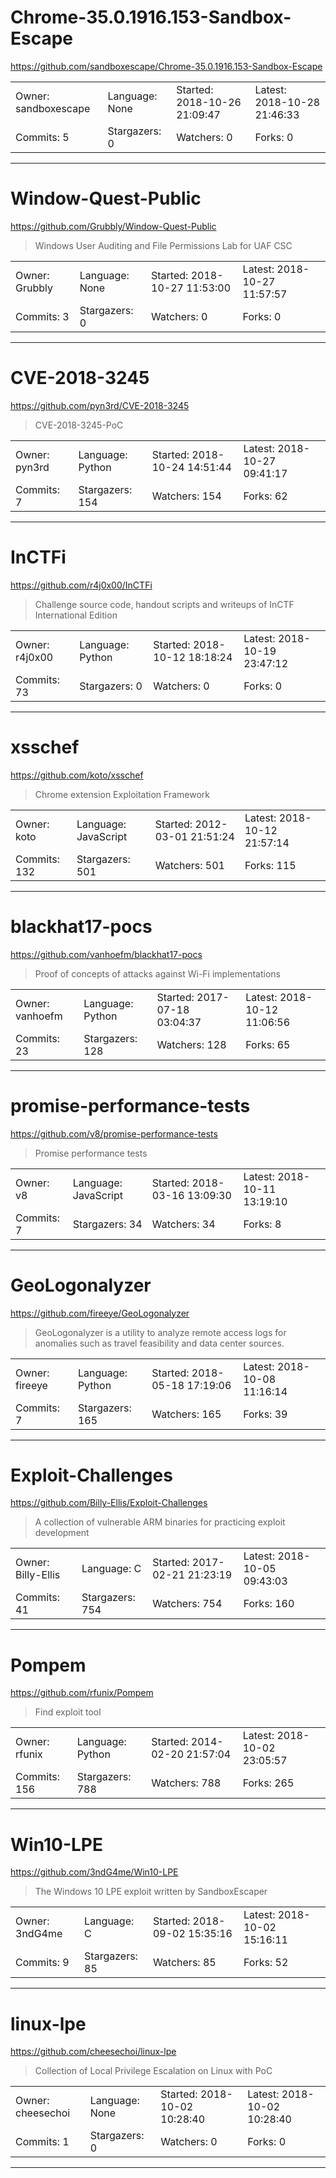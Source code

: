# Chrome-35.0.1916.153-Sandbox-Escape

https://github.com/sandboxescape/Chrome-35.0.1916.153-Sandbox-Escape
<blockquote>
<no description>
</blockquote>

<table>
<tr><td>Owner: sandboxescape</td>
    <td>Language: None</td>
    <td>Started: 2018-10-26 21:09:47</td>
    <td>Latest: 2018-10-28 21:46:33</td></tr>
<tr><td>Commits: 5</td>
    <td>Stargazers: 0</td>
    <td>Watchers: 0</td>
    <td>Forks: 0</td></tr>
</table>

---

# Window-Quest-Public

https://github.com/Grubbly/Window-Quest-Public
<blockquote>
Windows User Auditing and File Permissions Lab for UAF CSC
</blockquote>

<table>
<tr><td>Owner: Grubbly</td>
    <td>Language: None</td>
    <td>Started: 2018-10-27 11:53:00</td>
    <td>Latest: 2018-10-27 11:57:57</td></tr>
<tr><td>Commits: 3</td>
    <td>Stargazers: 0</td>
    <td>Watchers: 0</td>
    <td>Forks: 0</td></tr>
</table>

---

# CVE-2018-3245

https://github.com/pyn3rd/CVE-2018-3245
<blockquote>
CVE-2018-3245-PoC
</blockquote>

<table>
<tr><td>Owner: pyn3rd</td>
    <td>Language: Python</td>
    <td>Started: 2018-10-24 14:51:44</td>
    <td>Latest: 2018-10-27 09:41:17</td></tr>
<tr><td>Commits: 7</td>
    <td>Stargazers: 154</td>
    <td>Watchers: 154</td>
    <td>Forks: 62</td></tr>
</table>

---

# InCTFi

https://github.com/r4j0x00/InCTFi
<blockquote>
Challenge source code, handout scripts and writeups of InCTF International Edition
</blockquote>

<table>
<tr><td>Owner: r4j0x00</td>
    <td>Language: Python</td>
    <td>Started: 2018-10-12 18:18:24</td>
    <td>Latest: 2018-10-19 23:47:12</td></tr>
<tr><td>Commits: 73</td>
    <td>Stargazers: 0</td>
    <td>Watchers: 0</td>
    <td>Forks: 0</td></tr>
</table>

---

# xsschef

https://github.com/koto/xsschef
<blockquote>
Chrome extension Exploitation Framework
</blockquote>

<table>
<tr><td>Owner: koto</td>
    <td>Language: JavaScript</td>
    <td>Started: 2012-03-01 21:51:24</td>
    <td>Latest: 2018-10-12 21:57:14</td></tr>
<tr><td>Commits: 132</td>
    <td>Stargazers: 501</td>
    <td>Watchers: 501</td>
    <td>Forks: 115</td></tr>
</table>

---

# blackhat17-pocs

https://github.com/vanhoefm/blackhat17-pocs
<blockquote>
Proof of concepts of attacks against Wi-Fi implementations
</blockquote>

<table>
<tr><td>Owner: vanhoefm</td>
    <td>Language: Python</td>
    <td>Started: 2017-07-18 03:04:37</td>
    <td>Latest: 2018-10-12 11:06:56</td></tr>
<tr><td>Commits: 23</td>
    <td>Stargazers: 128</td>
    <td>Watchers: 128</td>
    <td>Forks: 65</td></tr>
</table>

---

# promise-performance-tests

https://github.com/v8/promise-performance-tests
<blockquote>
Promise performance tests
</blockquote>

<table>
<tr><td>Owner: v8</td>
    <td>Language: JavaScript</td>
    <td>Started: 2018-03-16 13:09:30</td>
    <td>Latest: 2018-10-11 13:19:10</td></tr>
<tr><td>Commits: 7</td>
    <td>Stargazers: 34</td>
    <td>Watchers: 34</td>
    <td>Forks: 8</td></tr>
</table>

---

# GeoLogonalyzer

https://github.com/fireeye/GeoLogonalyzer
<blockquote>
GeoLogonalyzer is a utility to analyze remote access logs for anomalies such as travel feasibility and data center sources.
</blockquote>

<table>
<tr><td>Owner: fireeye</td>
    <td>Language: Python</td>
    <td>Started: 2018-05-18 17:19:06</td>
    <td>Latest: 2018-10-08 11:16:14</td></tr>
<tr><td>Commits: 7</td>
    <td>Stargazers: 165</td>
    <td>Watchers: 165</td>
    <td>Forks: 39</td></tr>
</table>

---

# Exploit-Challenges

https://github.com/Billy-Ellis/Exploit-Challenges
<blockquote>
A collection of vulnerable ARM binaries for practicing exploit development
</blockquote>

<table>
<tr><td>Owner: Billy-Ellis</td>
    <td>Language: C</td>
    <td>Started: 2017-02-21 21:23:19</td>
    <td>Latest: 2018-10-05 09:43:03</td></tr>
<tr><td>Commits: 41</td>
    <td>Stargazers: 754</td>
    <td>Watchers: 754</td>
    <td>Forks: 160</td></tr>
</table>

---

# Pompem

https://github.com/rfunix/Pompem
<blockquote>
Find exploit tool
</blockquote>

<table>
<tr><td>Owner: rfunix</td>
    <td>Language: Python</td>
    <td>Started: 2014-02-20 21:57:04</td>
    <td>Latest: 2018-10-02 23:05:57</td></tr>
<tr><td>Commits: 156</td>
    <td>Stargazers: 788</td>
    <td>Watchers: 788</td>
    <td>Forks: 265</td></tr>
</table>

---

# Win10-LPE

https://github.com/3ndG4me/Win10-LPE
<blockquote>
The Windows 10 LPE exploit written by SandboxEscaper
</blockquote>

<table>
<tr><td>Owner: 3ndG4me</td>
    <td>Language: C</td>
    <td>Started: 2018-09-02 15:35:16</td>
    <td>Latest: 2018-10-02 15:16:11</td></tr>
<tr><td>Commits: 9</td>
    <td>Stargazers: 85</td>
    <td>Watchers: 85</td>
    <td>Forks: 52</td></tr>
</table>

---

# linux-lpe

https://github.com/cheesechoi/linux-lpe
<blockquote>
Collection of Local Privilege Escalation on Linux with PoC
</blockquote>

<table>
<tr><td>Owner: cheesechoi</td>
    <td>Language: None</td>
    <td>Started: 2018-10-02 10:28:40</td>
    <td>Latest: 2018-10-02 10:28:40</td></tr>
<tr><td>Commits: 1</td>
    <td>Stargazers: 0</td>
    <td>Watchers: 0</td>
    <td>Forks: 0</td></tr>
</table>

---

